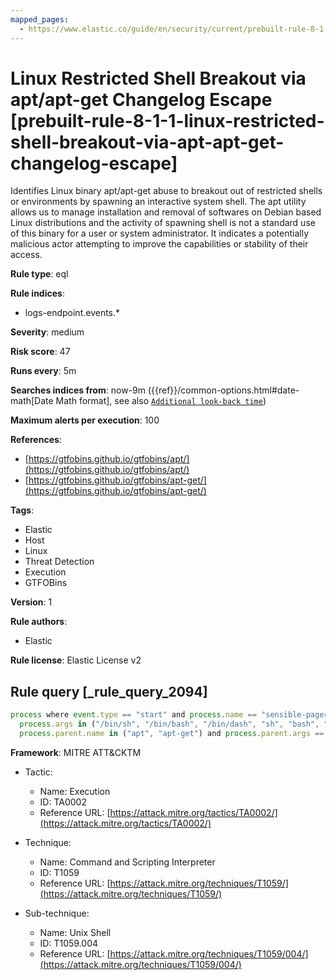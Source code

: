 ```yaml
---
mapped_pages:
  - https://www.elastic.co/guide/en/security/current/prebuilt-rule-8-1-1-linux-restricted-shell-breakout-via-apt-apt-get-changelog-escape.html
---
```


# Linux Restricted Shell Breakout via  apt/apt-get Changelog Escape [prebuilt-rule-8-1-1-linux-restricted-shell-breakout-via-apt-apt-get-changelog-escape]

Identifies Linux binary apt/apt-get abuse to breakout out of restricted shells or environments by spawning an interactive system shell. The apt utility allows us to manage installation and removal of softwares on Debian based Linux distributions and the activity of spawning shell is not a standard use of this binary for a user or system administrator. It indicates a potentially malicious actor attempting to improve the capabilities or stability of their access.

**Rule type**: eql

**Rule indices**:

* logs-endpoint.events.*

**Severity**: medium

**Risk score**: 47

**Runs every**: 5m

**Searches indices from**: now-9m ({{ref}}/common-options.html#date-math[Date Math format], see also [`Additional look-back time`](docs-content://solutions/security/detect-and-alert/create-detection-rule.md#rule-schedule))

**Maximum alerts per execution**: 100

**References**:

* [https://gtfobins.github.io/gtfobins/apt/](https://gtfobins.github.io/gtfobins/apt/)
* [https://gtfobins.github.io/gtfobins/apt-get/](https://gtfobins.github.io/gtfobins/apt-get/)

**Tags**:

* Elastic
* Host
* Linux
* Threat Detection
* Execution
* GTFOBins

**Version**: 1

**Rule authors**:

* Elastic

**Rule license**: Elastic License v2

## Rule query [_rule_query_2094]

```js
process where event.type == "start" and process.name == "sensible-pager" and
  process.args in ("/bin/sh", "/bin/bash", "/bin/dash", "sh", "bash", "dash") and
  process.parent.name in ("apt", "apt-get") and process.parent.args == "changelog"
```

**Framework**: MITRE ATT&CKTM

* Tactic:

    * Name: Execution
    * ID: TA0002
    * Reference URL: [https://attack.mitre.org/tactics/TA0002/](https://attack.mitre.org/tactics/TA0002/)

* Technique:

    * Name: Command and Scripting Interpreter
    * ID: T1059
    * Reference URL: [https://attack.mitre.org/techniques/T1059/](https://attack.mitre.org/techniques/T1059/)

* Sub-technique:

    * Name: Unix Shell
    * ID: T1059.004
    * Reference URL: [https://attack.mitre.org/techniques/T1059/004/](https://attack.mitre.org/techniques/T1059/004/)




